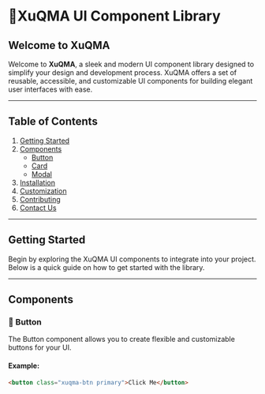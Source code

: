 # 🦅XuQMA UI Component Library

## Welcome to XuQMA

Welcome to **XuQMA**, a sleek and modern UI component library designed to simplify your design and development process. XuQMA offers a set of reusable, accessible, and customizable UI components for building elegant user interfaces with ease.

---

## Table of Contents

1. [Getting Started](#getting-started)
2. [Components](#components)
   - [Button](#button)
   - [Card](#card)
   - [Modal](#modal)
3. [Installation](#installation)
4. [Customization](#customization)
5. [Contributing](#contributing)
6. [Contact Us](#contact-us)

---

## Getting Started

Begin by exploring the XuQMA UI components to integrate into your project. Below is a quick guide on how to get started with the library.

---

## Components

### 🧩 Button
The Button component allows you to create flexible and customizable buttons for your UI.

#### Example:
```html
<button class="xuqma-btn primary">Click Me</button>
